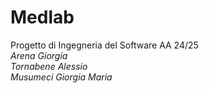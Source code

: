 # Medlab
Progetto di Ingegneria del Software AA 24/25
<br/>_Arena Giorgia_
<br/>_Tornabene Alessio_
<br/>_Musumeci Giorgia Maria_

